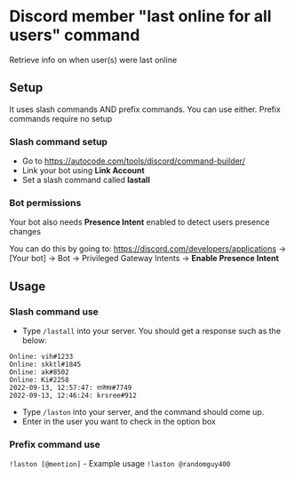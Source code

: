 # Discord member "last online for all users" command

Retrieve info on when user(s) were last online

## Setup
It uses slash commands AND prefix commands. You can use either. Prefix commands require no setup

### Slash command setup

- Go to https://autocode.com/tools/discord/command-builder/
- Link your bot using **Link Account**
- Set a slash command called **lastall**


### Bot permissions

Your bot also needs **Presence Intent** enabled to detect users presence changes

You can do this by going to: 
https://discord.com/developers/applications -> [Your bot] -> Bot -> Privileged Gateway Intents -> **Enable Presence Intent**


## Usage
### Slash command use

- Type `/lastall` into your server. You should get a response such as the below:

```
Online: vih#1233
Online: skktl#1845
Online: ak#8502
Online: Ki#2258
2022-09-13, 12:57:47: राजेश्व#7749
2022-09-13, 12:46:24: krsree#912
```

- Type `/laston` into your server, and the command should come up.
- Enter in the user you want to check in the option box

### Prefix command use

`!laston [@mention]` - Example usage `!laston @randomguy400`


